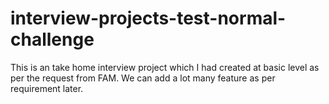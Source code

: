 # interview-projects-test-normal-challenge
This is an take home interview project which I had created at basic level as per the request from FAM. We can add a lot many feature as per requirement later.
